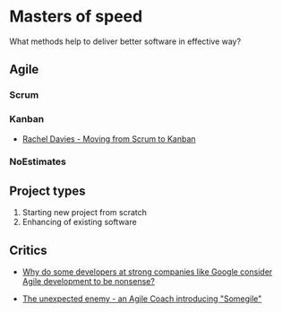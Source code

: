 # Masters of speed

What methods help to deliver better software in effective way?


## Agile

### Scrum 

### Kanban

+ [Rachel Davies - Moving from Scrum to Kanban](https://vimeo.com/43624438)


### NoEstimates 

## Project types

1. Starting new project from scratch
2. Enhancing of existing software


## Critics

- [Why do some developers at strong companies like Google consider Agile development to be nonsense?](https://www.quora.com/Why-do-some-developers-at-strong-companies-like-Google-consider-Agile-development-to-be-nonsense#)

- [The unexpected enemy - an Agile Coach introducing "Somegile"](https://www.scrum.org/forum/scrum-forum/7277/part-iii-unexpected-enemy-agile-coach-introducing-somegile)


